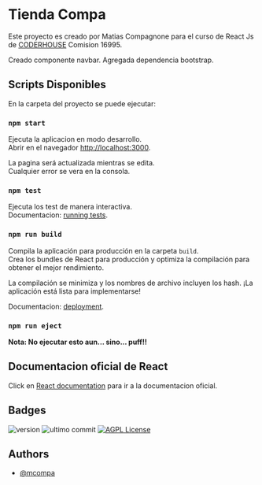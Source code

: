 # Tienda Compa

Este proyecto es creado por Matias Compagnone para el curso de React Js de
 [CODERHOUSE](https://www.coderhouse.com/) Comision 16995.

Creado componente navbar. 
Agregada dependencia bootstrap.

## Scripts Disponibles

En la carpeta del proyecto se puede ejecutar:

### `npm start`

Ejecuta la aplicacion en modo desarrollo.\
Abrir en el navegador [http://localhost:3000](http://localhost:3000).

La pagina será actualizada mientras se edita.\
Cualquier error se vera en la consola.

### `npm test`

Ejecuta los test de manera interactiva.\
Documentacion: [running tests](https://facebook.github.io/create-react-app/docs/running-tests).

### `npm run build`

Compila la aplicación para producción en la carpeta `build`.\
Crea los bundles de React para producción y optimiza la compilación 
para obtener el mejor rendimiento.

La compilación se minimiza y los nombres de archivo incluyen los hash.
¡La aplicación está lista para implementarse!

Documentacion: [deployment](https://facebook.github.io/create-react-app/docs/deployment).

### `npm run eject`

**Nota: No ejecutar esto aun... sino... puff!!**

## Documentacion oficial de React

Click en [React documentation](https://reactjs.org/) para ir a la documentacion oficial.


## Badges

![version](https://img.shields.io/static/v1?label=Version&message=0.1.3&color=green)
![ultimo commit](https://img.shields.io/github/last-commit/mcompa/tiendacompa)
[![AGPL License](https://img.shields.io/badge/license-AGPL-blue.svg)](http://www.gnu.org/licenses/agpl-3.0)


## Authors

- [@mcompa](https://www.github.com/mcompa)

